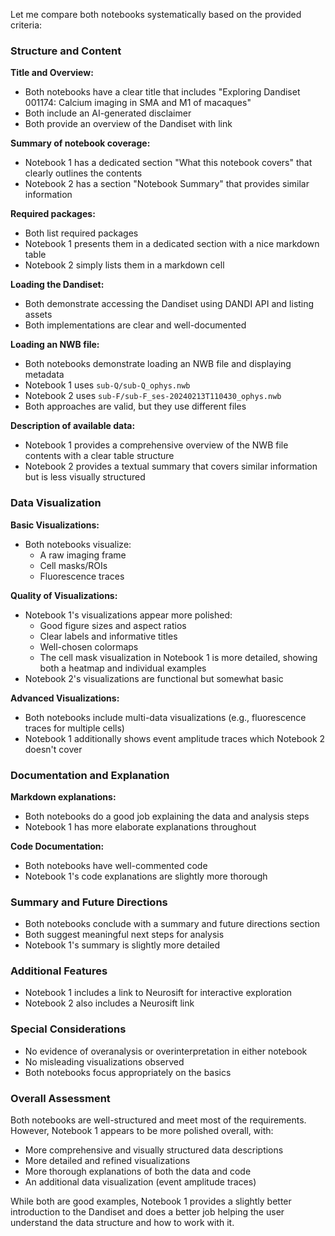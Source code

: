 Let me compare both notebooks systematically based on the provided criteria:

### Structure and Content

**Title and Overview:**
- Both notebooks have a clear title that includes "Exploring Dandiset 001174: Calcium imaging in SMA and M1 of macaques"
- Both include an AI-generated disclaimer
- Both provide an overview of the Dandiset with link

**Summary of notebook coverage:**
- Notebook 1 has a dedicated section "What this notebook covers" that clearly outlines the contents
- Notebook 2 has a section "Notebook Summary" that provides similar information

**Required packages:**
- Both list required packages
- Notebook 1 presents them in a dedicated section with a nice markdown table
- Notebook 2 simply lists them in a markdown cell

**Loading the Dandiset:**
- Both demonstrate accessing the Dandiset using DANDI API and listing assets
- Both implementations are clear and well-documented

**Loading an NWB file:**
- Both notebooks demonstrate loading an NWB file and displaying metadata
- Notebook 1 uses `sub-Q/sub-Q_ophys.nwb`
- Notebook 2 uses `sub-F/sub-F_ses-20240213T110430_ophys.nwb`
- Both approaches are valid, but they use different files

**Description of available data:**
- Notebook 1 provides a comprehensive overview of the NWB file contents with a clear table structure
- Notebook 2 provides a textual summary that covers similar information but is less visually structured

### Data Visualization

**Basic Visualizations:**
- Both notebooks visualize:
  - A raw imaging frame
  - Cell masks/ROIs
  - Fluorescence traces

**Quality of Visualizations:**
- Notebook 1's visualizations appear more polished:
  - Good figure sizes and aspect ratios
  - Clear labels and informative titles
  - Well-chosen colormaps
  - The cell mask visualization in Notebook 1 is more detailed, showing both a heatmap and individual examples
- Notebook 2's visualizations are functional but somewhat basic

**Advanced Visualizations:**
- Both notebooks include multi-data visualizations (e.g., fluorescence traces for multiple cells)
- Notebook 1 additionally shows event amplitude traces which Notebook 2 doesn't cover

### Documentation and Explanation

**Markdown explanations:**
- Both notebooks do a good job explaining the data and analysis steps
- Notebook 1 has more elaborate explanations throughout

**Code Documentation:**
- Both notebooks have well-commented code
- Notebook 1's code explanations are slightly more thorough

### Summary and Future Directions

- Both notebooks conclude with a summary and future directions section
- Both suggest meaningful next steps for analysis
- Notebook 1's summary is slightly more detailed

### Additional Features

- Notebook 1 includes a link to Neurosift for interactive exploration
- Notebook 2 also includes a Neurosift link

### Special Considerations

- No evidence of overanalysis or overinterpretation in either notebook
- No misleading visualizations observed
- Both notebooks focus appropriately on the basics

### Overall Assessment

Both notebooks are well-structured and meet most of the requirements. However, Notebook 1 appears to be more polished overall, with:
- More comprehensive and visually structured data descriptions
- More detailed and refined visualizations
- More thorough explanations of both the data and code
- An additional data visualization (event amplitude traces)

While both are good examples, Notebook 1 provides a slightly better introduction to the Dandiset and does a better job helping the user understand the data structure and how to work with it.